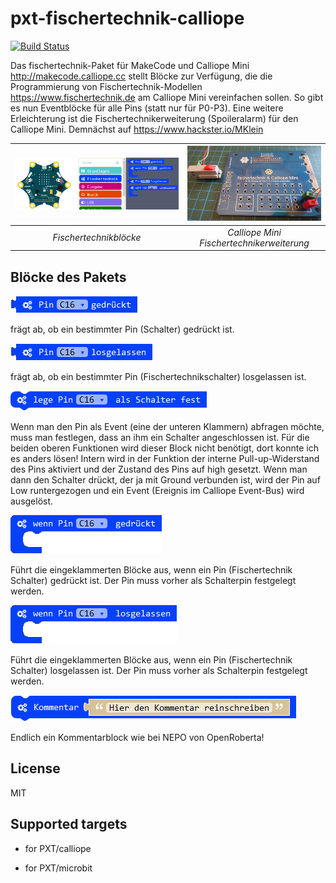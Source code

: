 # pxt-fischertechnik-calliope
[![Build Status](https://travis-ci.org/MKleinSB/pxt-fischertechnik-calliope.svg?branch=master)](https://travis-ci.org/MKleinSB/pxt-fischertechnik-calliope)

Das fischertechnik-Paket für MakeCode und Calliope Mini http://makecode.calliope.cc stellt Blöcke zur Verfügung, die die Programmierung von Fischertechnik-Modellen https://www.fischertechnik.de am Calliope Mini vereinfachen sollen. So gibt es nun Eventblöcke für alle Pins (statt nur für P0-P3).
Eine weitere Erleichterung ist die Fischertechnikerweiterung (Spoileralarm) für den Calliope Mini. Demnächst auf https://www.hackster.io/MKlein


| ![Fischertechnik Blöcke](https://github.com/MKleinSB/pxt-fischertechnik-calliope/blob/master/pics/ft0.png "Fischertechnik Blöcke") | ![Erweiterung](https://github.com/MKleinSB/pxt-fischertechnik-calliope/blob/master/pics/ft00.png "Erweiterung") |
| :----------------------------------------------------------------------------------------------: | :----------------------------------------------------------------------------------------------------: |
|                                            _Fischertechnikblöcke_                                            |                                   _Calliope Mini Fischertechnikerweiterung_                                   |

## Blöcke des Pakets

![Pin C16 gedrückt](https://github.com/MKleinSB/pxt-fischertechnik-calliope/blob/master/pics/ft1.png) 

frägt ab, ob ein bestimmter Pin (Schalter) gedrückt ist.

![Pin C16 losgelassen](https://github.com/MKleinSB/pxt-fischertechnik-calliope/blob/master/pics/ft3.png) 

frägt ab, ob ein bestimmter Pin (Fischertechnikschalter) losgelassen ist.

![lege Pin C16 als Schalter fest](https://github.com/MKleinSB/pxt-fischertechnik-calliope/blob/master/pics/ft5.png) 

Wenn man den Pin als Event (eine der unteren Klammern) abfragen möchte, muss man festlegen, dass an ihm ein Schalter angeschlossen ist. Für die beiden oberen Funktionen wird dieser Block nicht benötigt, dort konnte ich es anders lösen!
Intern wird in der Funktion der interne Pull-up-Widerstand des Pins aktiviert und der Zustand des Pins auf high gesetzt. Wenn man dann den Schalter drückt, der ja mit Ground verbunden ist, wird der Pin auf Low runtergezogen und ein Event (Ereignis im Calliope Event-Bus) wird ausgelöst.

![Wenn Pin C16 gedrückt](https://github.com/MKleinSB/pxt-fischertechnik-calliope/blob/master/pics/ft2.png) 

Führt die eingeklammerten Blöcke aus, wenn ein Pin (Fischertechnik Schalter) gedrückt ist. Der Pin muss vorher als Schalterpin festgelegt werden.

![Wenn Pin C16 losgelassen](https://github.com/MKleinSB/pxt-fischertechnik-calliope/blob/master/pics/ft4.png) 

Führt die eingeklammerten Blöcke aus, wenn ein Pin (Fischertechnik Schalter) losgelassen ist. Der Pin muss vorher als Schalterpin festgelegt werden.

![Kommentar](https://github.com/MKleinSB/pxt-fischertechnik-calliope/blob/master/pics/ft6.png) 

Endlich ein Kommentarblock wie bei NEPO von OpenRoberta!

## License

MIT

## Supported targets

* for PXT/calliope

* for PXT/microbit
